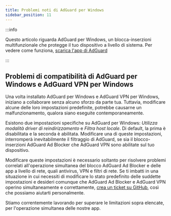```yaml
---
title: Problemi noti di AdGuard per Windows
sidebar_position: 11
---
```


:::info

Questo articolo riguarda AdGuard per Windows, un blocca-inserzioni multifunzionale che protegge il tuo dispositivo a livello di sistema. Per vedere come funziona, [scarica l'app di AdGuard](https://agrd.io/download-kb-adblock)

:::

## Problemi di compatibilità di AdGuard per Windows e AdGuard VPN per Windows

Una volta installato AdGuard per Windows e AdGuard VPN per Windows, iniziano a collaborare senza alcuno sforzo da parte tua. Tuttavia, modificare alcune delle loro impostazioni predefinite, potrebbe causarne un malfunzionamento, qualora siano eseguite contemporaneamente.

Esistono due impostazioni specifiche su AdGuard per Windows: *Utilizza modalità driver di reindirizzamento* e *Filtra host locale*. Di default, la prima è disabilitata e la seconda è abilitata. Modificare una di queste impostazioni, interromperà inevitabilmente il filtraggio di AdGuard, se sia il blocco-inserzioni AdGuard Ad Blocker che AdGuard VPN sono abilitate sul tuo dispositivo.

Modificare queste impostazioni è necessario soltanto per risolvere problemi correlati all'operazione simultanea del blocco AdGuard Ad Blocker e delle app a livello di rete, quali antivirus, VPN e filtri di rete. Se ti imbatti in una situazione in cui necessiti di modificare lo stato predefinito delle suddette impostazioni e desideri comunque che AdGuard Ad Blocker e AdGuard VPN operino simultaneamente e correttamente, [crea un ticket su GitHub](https://github.com/AdguardTeam/AdguardForWindows/issues/new/choose), così che possiamo aiutarti personalmente.

Stiamo correntemente lavorando per superare le limitazioni sopra elencate, per l'operazione simultanea delle nostre app.
